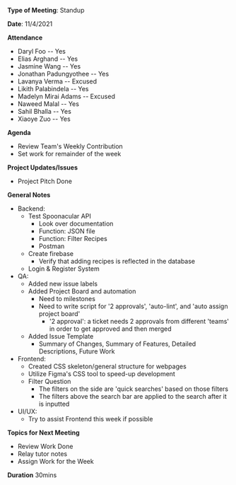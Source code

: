 **Type of Meeting**: Standup

**Date**: 11/4/2021

**Attendance**
- Daryl Foo               -- Yes
- Elias Arghand           -- Yes
- Jasmine Wang            -- Yes
- Jonathan Padungyothee   -- Yes
- Lavanya Verma           -- Excused
- Likith Palabindela      -- Yes
- Madelyn Mirai Adams     -- Excused
- Naweed Malal            -- Yes
- Sahil Bhalla            -- Yes
- Xiaoye Zuo              -- Yes 

**Agenda**
- Review Team's Weekly Contribution
- Set work for remainder of the week
         
**Project Updates/Issues**
- Project Pitch Done

**General Notes**
- Backend: 
  - Test Spoonacular API
    - Look over documentation
    - Function: JSON file
    - Function: Filter Recipes
    - Postman
  - Create firebase
    - Verify that adding recipes is reflected in the database
  - Login & Register System  
- QA:
  - Added new issue labels
  - Added Project Board and automation
    - Need to milestones
    - Need to write script for '2 approvals', 'auto-lint', and 'auto assign project board'
      - '2 approval': a ticket needs 2 approvals from different 'teams' in order to get approved and then merged
  - Added Issue Template
    - Summary of Changes, Summary of Features, Detailed Descriptions, Future Work
- Frontend:
  - Created CSS skeleton/general structure for webpages
  - Utilize Figma's CSS tool to speed-up development
  - Filter Question
    - The filters on the side are 'quick searches' based on those filters
    - The filters above the search bar are applied to the search after it is inputted
- UI/UX:
  - Try to assist Frontend this week if possible

**Topics for Next Meeting**
- Review Work Done
- Relay tutor notes
- Assign Work for the Week

**Duration** 30mins